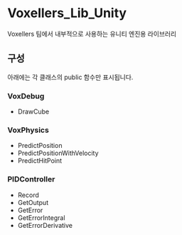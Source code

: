 # Voxellers_Lib_Unity
Voxellers 팀에서 내부적으로 사용하는 유니티 엔진용 라이브러리

## 구성
아래에는 각 클래스의 public 함수만 표시됩니다.
### VoxDebug
- DrawCube
### VoxPhysics
- PredictPosition
- PredictPositionWithVelocity
- PredictHitPoint
### PIDController
- Record
- GetOutput
- GetError
- GetErrorIntegral
- GetErrorDerivative
